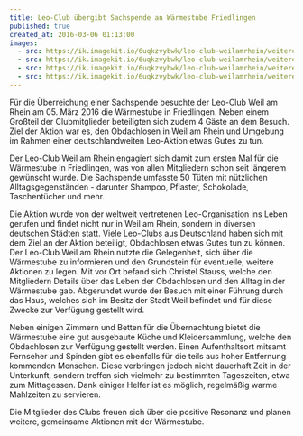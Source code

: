 ```yaml
---
title: Leo-Club übergibt Sachspende an Wärmestube Friedlingen
published: true
created_at: 2016-03-06 01:13:00
images:
  - src: https://ik.imagekit.io/6uqkzvybwk/leo-club-weilamrhein/weitere/37-01.jpg
  - src: https://ik.imagekit.io/6uqkzvybwk/leo-club-weilamrhein/weitere/37-02.jpg
  - src: https://ik.imagekit.io/6uqkzvybwk/leo-club-weilamrhein/weitere/37-03.jpg
  - src: https://ik.imagekit.io/6uqkzvybwk/leo-club-weilamrhein/weitere/37-04.jpg
---
```


Für die Überreichung einer Sachspende besuchte der Leo-Club Weil am Rhein am 05. März 2016 die Wärmestube in Friedlingen. Neben einem Großteil der Clubmitglieder beteiligten sich zudem 4 Gäste an dem Besuch. Ziel der Aktion war es, den Obdachlosen in Weil am Rhein und Umgebung im Rahmen einer deutschlandweiten Leo-Aktion etwas Gutes zu tun.

Der Leo-Club Weil am Rhein engagiert sich damit zum ersten Mal für die Wärmestube in Friedlingen, was von allen Mitgliedern schon seit längerem gewünscht wurde. Die Sachspende umfasste 50 Tüten mit nützlichen Alltagsgegenständen - darunter Shampoo, Pflaster, Schokolade, Taschentücher und mehr.

Die Aktion wurde von der weltweit vertretenen Leo-Organisation ins Leben gerufen und findet nicht nur in Weil am Rhein, sondern in diversen deutschen Städten statt. Viele Leo-Clubs aus Deutschland haben sich mit dem Ziel an der Aktion beteiligt, Obdachlosen etwas Gutes tun zu können.
Der Leo-Club Weil am Rhein nutzte die Gelegenheit, sich über die Wärmestube zu informieren und den Grundstein für eventuelle, weitere Aktionen zu legen. Mit vor Ort befand sich Christel Stauss, welche den Mitgliedern Details über das Leben der Obdachlosen und den Alltag in der Wärmestube gab. Abgerundet wurde der Besuch mit einer Führung durch das Haus, welches sich im Besitz der Stadt Weil befindet und für diese Zwecke zur Verfügung gestellt wird.

Neben einigen Zimmern und Betten für die Übernachtung bietet die Wärmestube eine gut ausgebaute Küche und Kleidersammlung, welche den Obdachlosen zur Verfügung gestellt werden. Einen Aufenthaltsort mitsamt Fernseher und Spinden gibt es ebenfalls für die teils aus hoher Entfernung kommenden Menschen. Diese verbringen jedoch nicht dauerhaft Zeit in der Unterkunft, sondern treffen sich vielmehr zu bestimmten Tageszeiten, etwa zum Mittagessen. Dank einiger Helfer ist es möglich, regelmäßig warme Mahlzeiten zu servieren.

Die Mitglieder des Clubs freuen sich über die positive Resonanz und planen weitere, gemeinsame Aktionen mit der Wärmestube.

